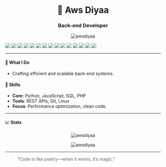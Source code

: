 <h1 align="center">👋 Aws Diyaa</h1>
<h3 align="center">Back-end Developer</h3>

<p align="center">
  <img src="https://komarev.com/ghpvc/?username=awsdiyaa&label=Views&color=brightgreen&style=flat-square" alt="awsdiyaa" />
</p>
<span>
	<img src="https://img.shields.io/badge/-Node.js-43853?logo=node.js&logoColor=white">
	<img src="https://img.shields.io/badge/-NPM-CB3837?logo=npm&logoColor=white">
	<img src="https://img.shields.io/badge/-HTML5-E34F26?logo=html5&logoColor=white">
	<img src="https://img.shields.io/badge/-CSS-1370b5?logo=css3&logoColor=white">
	<img src="https://img.shields.io/badge/-JavaScript-f5dd1b?logo=javascript&logoColor=white">
	<img src="https://img.shields.io/badge/-MongoDB-13aa52?logo=mongodb&logoColor=white">
	<img src="https://img.shields.io/badge/-React-grey?logo=React&logoColor=#61dbfb">
	<img src="https://img.shields.io/badge/-Bootstrap-8d56de?logo=bootstrap&logoColor=white">
	<img src="https://img.shields.io/badge/-PHP-697cb6?logo=php&logoColor=white">
	<img src="https://img.shields.io/badge/-SQLite-74c0e9?logo=sqlite&logoColor=white">
	<img src="https://img.shields.io/badge/-CS-9765d4?logo=csharp&logoColor=white">
	<img src="https://img.shields.io/badge/-Express-000?logo=express&logoColor=white">
	<img src="https://img.shields.io/badge/-Jquery-0868ac?logo=jquery&logoColor=white">
	<img src="https://img.shields.io/badge/-Discord.js-7289da?logo=discord&logoColor=white">
	<img src="https://img.shields.io/badge/-MySQL-ff9326?logo=mysql&logoColor=black">
</span>


---

#### 🚀 What I Do
- Crafting efficient and scalable back-end systems.

#### 🧠 Skills
- **Core**: Python, JavaScript, SQL, PHP
- **Tools**: REST APIs, Git, Linux
- **Focus**: Performance optimization, clean code.

---

#### 📈 Stats
<p align="center">
  <img src="https://github-readme-stats.vercel.app/api?username=awsdiyaa&show_icons=true&theme=dark&hide_border=true" alt="awsdiyaa" />
</p>

<p align="center">
  <img src="https://github-readme-streak-stats.herokuapp.com/?user=awsdiyaa&theme=dark&hide_border=true" alt="awsdiyaa" />
</p>

---

> "Code is like poetry—when it works, it’s magic."
